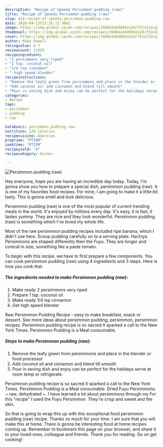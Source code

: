 ```yaml
---
description: "Recipe of Speedy Persimmon pudding (raw)"
title: "Recipe of Speedy Persimmon pudding (raw)"
slug: 414-recipe-of-speedy-persimmon-pudding-raw
date: 2020-09-12T23:16:23.906Z
image: https://img-global.cpcdn.com/recipes/3580e2e6d0942a20/751x532cq70/persimmon-pudding-raw-recipe-main-photo.jpg
thumbnail: https://img-global.cpcdn.com/recipes/3580e2e6d0942a20/751x532cq70/persimmon-pudding-raw-recipe-main-photo.jpg
cover: https://img-global.cpcdn.com/recipes/3580e2e6d0942a20/751x532cq70/persimmon-pudding-raw-recipe-main-photo.jpg
author: Mike Powell
ratingvalue: 4.7
reviewcount: 11929
recipeingredient:
- "2 persimmons very riped"
- "1 tsp. coconut oil"
- "1/4 tsp cinnamon"
- " high speed blender"
recipeinstructions:
- "Remove the leafy green from persimmons and place in the blender or food processor"
- "Add coconut oil and cinnamon and blend till smooth"
- "Pour in seving dish and enjoy can be perfect for the halidays serve at room temp or refrigerate."
categories:
- Recipe
tags:
- persimmon
- pudding
- raw

katakunci: persimmon pudding raw 
nutrition: 129 calories
recipecuisine: American
preptime: "PT38M"
cooktime: "PT33M"
recipeyield: "4"
recipecategory: Dinner

---
```



![Persimmon pudding (raw)](https://img-global.cpcdn.com/recipes/3580e2e6d0942a20/751x532cq70/persimmon-pudding-raw-recipe-main-photo.jpg)

Hey everyone, hope you are having an incredible day today. Today, I'm gonna show you how to prepare a special dish, persimmon pudding (raw). It is one of my favorites food recipes. For mine, I am going to make it a little bit tasty. This is gonna smell and look delicious.

Persimmon pudding (raw) is one of the most popular of current trending meals in the world. It's enjoyed by millions every day. It's easy, it is fast, it tastes yummy. They are nice and they look wonderful. Persimmon pudding (raw) is something which I've loved my whole life.

Most of the raw persimmon pudding recipes included ripe banana, which I didn&#39;t use here. Scoop pudding carefully on to a serving plate. Hachiya Persimmons are shaped differently then the Fuyu. They are longer and conical in size, something like a paste tomato.


To begin with this recipe, we have to first prepare a few components. You can cook persimmon pudding (raw) using 4 ingredients and 3 steps. Here is how you cook that.

<!--inarticleads1-->

##### The ingredients needed to make Persimmon pudding (raw):

1. Make ready 2 persimmons very riped
1. Prepare 1 tsp. coconut oil
1. Make ready 1/4 tsp cinnamon
1. Get  high speed blender


Raw Persimmon Pudding Recipe - easy to make breakfast, snack or dessert. See more ideas about persimmon pudding, persimmon, persimmon recipes. Persimmon pudding recipe is so sacred it sparked a call to the New York Times. Persimmon Pudding is a Meal consumable. 

<!--inarticleads2-->

##### Steps to make Persimmon pudding (raw):

1. Remove the leafy green from persimmons and place in the blender or food processor
1. Add coconut oil and cinnamon and blend till smooth
1. Pour in seving dish and enjoy can be perfect for the halidays serve at room temp or refrigerate.


Persimmon pudding recipe is so sacred it sparked a call to the New York Times. Persimmon Pudding is a Meal consumable. Dried Fuyu Persimmons. ~ raw, dehydrated ~. I have learned a lot about persimmons through my For this &#34;recipe&#34; I used the Fuyu Persimmon. They&#39;re crisp and sweet and the skin. 

So that is going to wrap this up with this exceptional food persimmon pudding (raw) recipe. Thanks so much for your time. I am sure that you will make this at home. There is gonna be interesting food at home recipes coming up. Remember to bookmark this page on your browser, and share it to your loved ones, colleague and friends. Thank you for reading. Go on get cooking!
